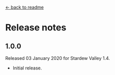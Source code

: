 ﻿﻿[← back to readme](README.md)

# Release notes
## 1.0.0
Released 03 January 2020 for Stardew Valley 1.4.

* Initial release.
